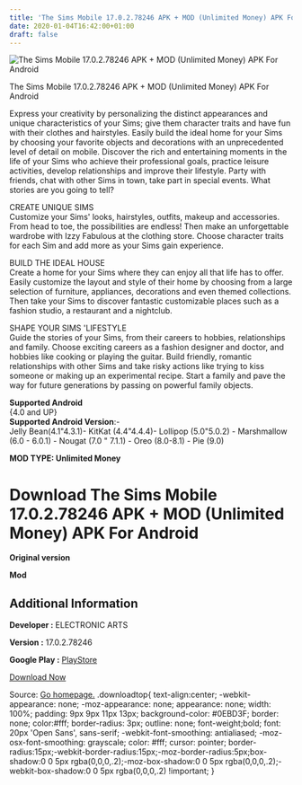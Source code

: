 ```yaml
---
title: 'The Sims Mobile 17.0.2.78246 APK + MOD (Unlimited Money) APK For Android'
date: 2020-01-04T16:42:00+01:00
draft: false
---
```


![The Sims Mobile 17.0.2.78246 APK + MOD (Unlimited Money) APK For Android](https://i0.wp.com/apkhome.net/wp-content/uploads/2020/01/The-Sims-Mobile-17.0.2.78246-APK-MOD-Unlimited-Money-1.png "The Sims Mobile 17.0.2.78246 APK + MOD (Unlimited Money) APK For Android")

  

The Sims Mobile 17.0.2.78246 APK + MOD (Unlimited Money) APK For Android

Express your creativity by personalizing the distinct appearances and unique characteristics of your Sims; give them character traits and have fun with their clothes and hairstyles. Easily build the ideal home for your Sims by choosing your favorite objects and decorations with an unprecedented level of detail on mobile. Discover the rich and entertaining moments in the life of your Sims who achieve their professional goals, practice leisure activities, develop relationships and improve their lifestyle. Party with friends, chat with other Sims in town, take part in special events. What stories are you going to tell?

CREATE UNIQUE SIMS  
Customize your Sims' looks, hairstyles, outfits, makeup and accessories. From head to toe, the possibilities are endless! Then make an unforgettable wardrobe with Izzy Fabulous at the clothing store. Choose character traits for each Sim and add more as your Sims gain experience.

BUILD THE IDEAL HOUSE  
Create a home for your Sims where they can enjoy all that life has to offer. Easily customize the layout and style of their home by choosing from a large selection of furniture, appliances, decorations and even themed collections. Then take your Sims to discover fantastic customizable places such as a fashion studio, a restaurant and a nightclub.

SHAPE YOUR SIMS 'LIFESTYLE  
Guide the stories of your Sims, from their careers to hobbies, relationships and family. Choose exciting careers as a fashion designer and doctor, and hobbies like cooking or playing the guitar. Build friendly, romantic relationships with other Sims and take risky actions like trying to kiss someone or making up an experimental recipe. Start a family and pave the way for future generations by passing on powerful family objects.

**Supported Android**  
{4.0 and UP}  
**Supported Android Version**:-  
Jelly Bean(4.1"4.3.1)- KitKat (4.4"4.4.4)- Lollipop (5.0"5.0.2) - Marshmallow (6.0 - 6.0.1) - Nougat (7.0 " 7.1.1) - Oreo (8.0-8.1) - Pie (9.0)

**MOD TYPE: Unlimited Money**

Download The Sims Mobile 17.0.2.78246 APK + MOD (Unlimited Money) APK For Android
=================================================================================

**Original version**

**Mod**

Additional Information
----------------------

**Developer :** ELECTRONIC ARTS

**Version :** 17.0.2.78246

**Google Play :** [PlayStore](https://play.google.com/store/apps/details?id=com.ea.gp.simsmobile)

  

[Download Now](https://store4app.co/post/the-sims-mobile-17-0-2-78246-apk-mod-unlimited-money-apk-for-android_1578151988)

  
Source: [Go homepage.](https://store4app.co/post/the-sims-mobile-17-0-2-78246-apk-mod-unlimited-money-apk-for-android_1578151988) .downloadtop{ text-align:center; -webkit-appearance: none; -moz-appearance: none; appearance: none; width: 100%; padding: 9px 9px 11px 13px; background-color: #0EBD3F; border: none; color:#fff; border-radius: 3px; outline: none; font-weight;bold; font: 20px 'Open Sans', sans-serif; -webkit-font-smoothing: antialiased; -moz-osx-font-smoothing: grayscale; color: #fff; cursor: pointer; border-radius:15px;-webkit-border-radius:15px;-moz-border-radius:5px;box-shadow:0 0 5px rgba(0,0,0,.2);-moz-box-shadow:0 0 5px rgba(0,0,0,.2);-webkit-box-shadow:0 0 5px rgba(0,0,0,.2) !important; }